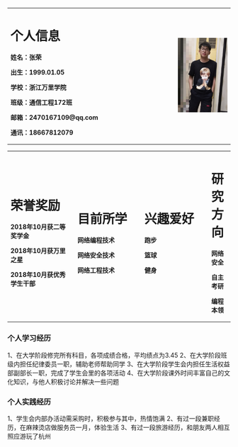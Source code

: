 <table border="0">
  <tr>
    <td width="75%">
      <h1>个人信息</h1>
      <p><b>姓名：张荣</b></p>
      <p><b>出生：1999.01.05</b></p>
      <p><b>学校：浙江万里学院</b></p>
      <p><b>班级：通信工程172班</b></p>
      <p><b>邮箱：2470167109@qq.com</b></p>
      <p><b>通讯：18667812079</b></p>
    </td>
    <td width="25%">
      <img src="/zr0105.JPG" width="100%">     
    </td>
  </tr>
</table>

<table border="0">
  <tr>
    <td width="30%">
      <h1>荣誉奖励</h1>
      <p><b>2018年10月获二等奖学金</b></p>
      <p><b>2018年10月获万里之星</b></p>
      <p><b>2018年10月获优秀学生干部</b></p>
    </td>
    <td width="30%">
      <h1>目前所学</h1>
      <p><b>网络编程技术</b></p>
      <p><b>网络安全技术</b></p>
      <p><b>网络工程技术</b></p>     
    </td>
    <td width="30%">
      <h1>兴趣爱好</h1>
      <p><b>跑步</b></p>
      <p><b>篮球</b></p>
      <p><b>健身</b></p>     
    </td>
    <td width="30%">
      <h1>研究方向</h1>
      <p><b>网络安全</b></p>
      <p><b>自主考研</b></p>
      <p><b>编程本领</b></p>     
    </td>
  </tr>
</table>

### 个人学习经历
1、在大学阶段修完所有科目，各项成绩合格，平均绩点为3.45
2、在大学阶段班级内担任纪律委员一职，辅助老师帮助同学
3、在大学阶段学生会内担任生活权益部副部长一职，完成了学生会里的各项活动
4、在大学阶段课外时间丰富自己的文化知识，与他人积极讨论并解决一些问题

### 个人实践经历
1、学生会内部办活动需采购时，积极参与其中，热情饱满
2、有过一段兼职经历，在麻辣烫店做服务员一月，体验生活
3、有过一段旅游经历，和朋友两人相互照应游玩了杭州
